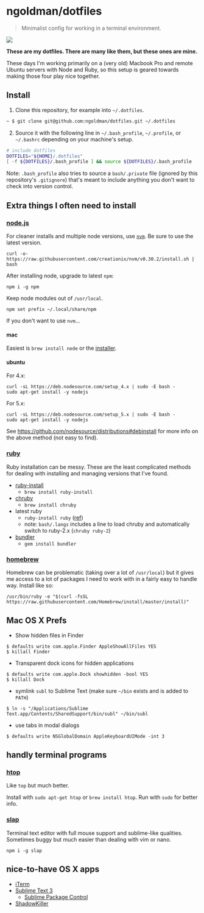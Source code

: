 # ngoldman/dotfiles

> Minimalist config for working in a terminal environment.

![](https://49.media.tumblr.com/8037b4adc4528f816a87eab93bbb1805/tumblr_np8i3bXp5g1qzdg48o1_500.gif)

**These are my dotfiles. There are many like them, but these ones are mine.**

These days I'm working primarily on a (very old) Macbook Pro and remote Ubuntu servers with Node and Ruby, so this setup is geared towards making those four play nice together.

## Install

1. Clone this repository, for example into `~/.dotfiles`.

```sh
~ $ git clone git@github.com:ngoldman/dotfiles.git ~/.dotfiles
```

2. Source it with the following line in `~/.bash_profile`, `~/.profile`, or `~/.bashrc` depending on your machine's setup.

```sh
# include dotfiles
DOTFILES="${HOME}/.dotfiles"
[ -f ${DOTFILES}/.bash_profile ] && source ${DOTFILES}/.bash_profile
```

Note: `.bash_profile` also tries to source a `bash/.private` file (ignored by this repository's `.gitignore`) that's meant to include anything you don't want to check into version control.

## Extra things I often need to install

### [node.js](http://nodejs.org)

For cleaner installs and multiple node versions, use [`nvm`](https://github.com/creationix/nvm). Be sure to use the latest version.

```
curl -o- https://raw.githubusercontent.com/creationix/nvm/v0.30.2/install.sh | bash
```

After installing node, upgrade to latest `npm`:

```
npm i -g npm
```

Keep node modules out of `/usr/local`.

```
npm set prefix ~/.local/share/npm
```

If you don't want to use `nvm`...

#### mac

Easiest is `brew install node` or the [installer](https://nodejs.org/en/download/).

#### ubuntu

For 4.x:

```
curl -sL https://deb.nodesource.com/setup_4.x | sudo -E bash -
sudo apt-get install -y nodejs
```

For 5.x:

```
curl -sL https://deb.nodesource.com/setup_5.x | sudo -E bash -
sudo apt-get install -y nodejs
```

See https://github.com/nodesource/distributions#debinstall for more info on the above method (not easy to find).

### [ruby](https://www.ruby-lang.org)

Ruby installation can be messy. These are the least complicated methods for dealing with installing and managing versions that I've found.

- [ruby-install](https://github.com/postmodern/ruby-install)
  - `brew install ruby-install`
- [chruby](https://github.com/postmodern/chruby)
  - `brew install chruby`
- latest ruby
  - `ruby-install ruby` ([ref](https://github.com/postmodern/ruby-install#synopsis))
  - note: `bash/.langs` includes a line to load chruby and automatically switch to ruby-2.x (`chruby ruby-2`)
- [bundler](http://gembundler.com)
  - `gem install bundler`

### [homebrew](http://brew.sh)

Homebrew can be problematic (taking over a lot of `/usr/local`) but it gives me access to a lot of packages I need to work with in a fairly easy to handle way. Install like so:

```
/usr/bin/ruby -e "$(curl -fsSL https://raw.githubusercontent.com/Homebrew/install/master/install)"
```

## Mac OS X Prefs

- Show hidden files in Finder

```
$ defaults write com.apple.Finder AppleShowAllFiles YES
$ killall Finder
```

- Transparent dock icons for hidden applications

```
$ defaults write com.apple.Dock showhidden -bool YES
$ killall Dock
```

- symlink `subl` to Sublime Text (make sure `~/bin` exists and is added to `PATH`)

```
$ ln -s "/Applications/Sublime Text.app/Contents/SharedSupport/bin/subl" ~/bin/subl
```

- use tabs in modal dialogs

```
$ defaults write NSGlobalDomain AppleKeyboardUIMode -int 3
```

## handly terminal programs

### [htop](http://hisham.hm/htop/)

Like `top` but much better.

Install with `sudo apt-get htop` or `brew install htop`. Run with `sudo` for better info.

### [slap](https://github.com/slap-editor/slap)

Terminal text editor with full mouse support and sublime-like qualities. Sometimes buggy but much easier than dealing with vim or nano.

```
npm i -g slap
```

## nice-to-have OS X apps

- [iTerm](https://www.iterm2.com/downloads.html)
- [Sublime Text 3](https://www.sublimetext.com/3)
  - [Sublime Package Control](http://wbond.net/sublime_packages/package_control)
- [ShadowKiller](http://unsanity.com/haxies/shadowkiller/)
